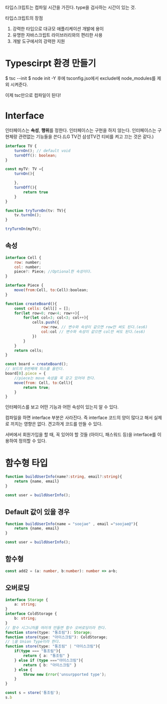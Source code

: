 타입스크립트는 컴파일 시간을 가진다.
type을 검사하는 시간이 있는 것.

타입스크립트의 장점 
1. 강력한 타입으로 대규모 애플리케이션 개발에 용이
2. 유명한 자바스크립트 라이브러리와의 편리한 사용
3. 개발 도구에서의 강력한 지원

# Typescirpt 환경 만들기
$ tsc --init
$ node init -Y
후에 tsconfig.jso에서 exclude에 node_modules를 제외 시켜준다.

이제 tsc만으로 컴파일이 된다!


# Interface
인터페이스는 **속성**, **행위**를 정한다. 
인터페이스는 구현을 하지 않는다.
인터페이스는 구현체랑 관련없는 기능들을 쓴다.(LG TV건 삼성TV건 티비를 켜고 끄는 것은 같다.)
```ts
interface TV {
    turnOn(); // default void
    turnOff(): boolean; 
}

const myTV: TV ={
    turnOn(){

    },
    turnOff(){
        return true
    }
}

function tryTurnOn(tv: TV){
    tv.turnOn();
}

tryTurnOn(myTV);
```

## 속성
```js
interface Cell {
    row: number;
    col: number;
    piece?: Piece; //Optional한 속성이다.
}

interface Piece {
    move(from:Cell, to:Cell):boolean;
}

function createBoard(){
    const cells: Cell[] = [];
    for(let row=0; row<4; row++){
        for(let col=3; col<3; col++){
            cells.push({
                row:row, // 변수와 속성이 같으면 row만 써도 된다.(es6)
                col:col // 변수와 속성이 같으면 col만 써도 된다.(es6)
            })
        }
    }
    return cells;
}

const board = createBoard();
// 보드의 0번째에 피스를 올린다.
board[0].piece = {
    //piece는 move 속성을 꼭 갖고 있어야 한다.
    move(from: Cell, to:Cell){
        return true;
    }
}
```
인터페이스를 보고 어떤 기능과 어떤 속성이 있는지 알 수 있다.

컴파일을 하면 interface 부분은 사라진다. 즉 interface 코드의 양이 많다고 해서 실제로 끼치는 영향은 없다.
견고하게 코드를 만들 수 있다.

서버에서 회원가입을 할 때, 꼭 있어야 할 것들 (아이디, 패스워드 등)을 interface를 이용하여 정의할 수 있다.

# 함수형 타입

```ts
function buildUserInfo(name?:string, email?:string){
    return {name, email}
}

const user = buildUserInfo();
```

## Default 값이 있을 경우
```ts
function buildUserInfo(name = "soojae" , email ="soojae@"){
    return {name, email}
}

const user = buildUserInfo();
```

## 함수형
```ts
const add2 = (a: number, b:number): number => a+b;
```

## 오버로딩
```ts
interface Storage {
    a: string;
}
interface ColdStorage {
    b: string;
}
// 함수 시그니처를 여러개 만들면 함수 오버로딩이라 한다.
function store(type: "통조림"): Storage;
function store(type: "아이스크림"): ColdStorage;
// |을 Union Type이라 한다.
function store(type: "통조림" | "아이스크림"){
    if(type === "통조림"){
        return { a: "통조림" } 
    } else if (type ==="아이스크림"){
        return { b: "아이스크림" }
    } else {
        throw new Error('unsurpported type');
    }
}

const s = store('통조림');
s.b
```
